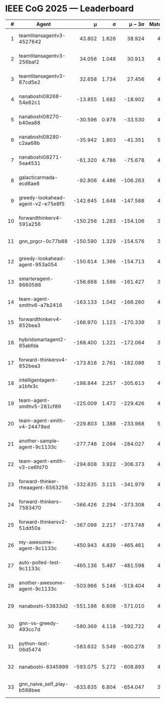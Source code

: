 # IEEE CoG 2025 — Leaderboard

| # | Agent | μ | σ | μ − 3σ | Matches | Updated |
|---:|---|---:|---:|---:|---:|---|
| 1 | teamtitansagentv3-4527642 | 43.802 | 1.626 | 38.924 | 4296 | 2025-09-02 03:53 |
| 2 | teamtitansagentv3-256baf2 | 34.056 | 1.048 | 30.913 | 4574 | 2025-09-02 03:53 |
| 3 | teamtitansagentv3-87cd5e2 | 32.658 | 1.734 | 27.456 | 4758 | 2025-09-02 03:53 |
| 4 | nanaboshi08268-54e82c1 | -13.855 | 1.682 | -18.902 | 4960 | 2025-09-02 03:53 |
| 5 | nanaboshi08270-b40ea88 | -30.596 | 0.978 | -33.530 | 4880 | 2025-09-02 03:53 |
| 6 | nanaboshi08280-c2aa68b | -35.942 | 1.803 | -41.351 | 5100 | 2025-09-02 03:53 |
| 7 | nanaboshi08271-5ea4531 | -61.320 | 4.786 | -75.678 | 4720 | 2025-09-02 03:53 |
| 8 | galacticarmada-ecd6ae8 | -92.806 | 4.486 | -106.263 | 4520 | 2025-09-02 03:53 |
| 9 | greedy-lookahead-agent-v2-e75e8f5 | -142.645 | 1.648 | -147.588 | 4940 | 2025-09-02 03:53 |
| 10 | forwardthinkerv4-591a256 | -150.256 | 1.283 | -154.106 | 3823 | 2025-09-02 03:53 |
| 11 | gnn_prgcr-0c77b88 | -150.590 | 1.329 | -154.576 | 3720 | 2025-09-02 03:53 |
| 12 | greedy-lookahead-agent-953a054 | -150.614 | 1.366 | -154.713 | 4960 | 2025-09-02 03:53 |
| 13 | smarteragent-8660586 | -156.668 | 1.586 | -161.427 | 3764 | 2025-09-02 03:53 |
| 14 | team-agent-smithv6-a7b2416 | -163.133 | 1.042 | -166.260 | 4940 | 2025-09-02 03:53 |
| 15 | forwardthinkerv4-852bea3 | -166.970 | 1.123 | -170.339 | 3779 | 2025-09-02 03:53 |
| 16 | hybridsmartagent2-85abfda | -168.400 | 1.221 | -172.064 | 3970 | 2025-09-02 03:53 |
| 17 | forward-thinkersv4-852bea3 | -173.816 | 2.761 | -182.098 | 3967 | 2025-09-02 03:53 |
| 18 | intelligentagent-a1bfe3c | -198.844 | 2.257 | -205.613 | 4289 | 2025-09-02 03:53 |
| 19 | team-agent-smithv5-281cf89 | -225.009 | 1.472 | -229.426 | 4680 | 2025-09-02 03:53 |
| 20 | team-agent-smith-v4-24478ed | -229.803 | 1.388 | -233.968 | 5100 | 2025-09-02 03:53 |
| 21 | another-sample-agent-9c1133c | -277.746 | 2.094 | -284.027 | 4900 | 2025-09-02 03:53 |
| 22 | team-agent-smith-v3-ce6fd70 | -294.608 | 3.922 | -306.373 | 4700 | 2025-09-02 03:53 |
| 23 | forward-thinker-rheaagent-6563256 | -332.635 | 3.115 | -341.979 | 4828 | 2025-09-02 03:53 |
| 24 | forward-thinkers-7583470 | -366.426 | 2.294 | -373.308 | 4759 | 2025-09-02 03:53 |
| 25 | forward-thinkersv2-51dd50a | -367.098 | 2.217 | -373.748 | 4467 | 2025-09-02 03:53 |
| 26 | my-awesome-agent-9c1133c | -450.943 | 4.839 | -465.461 | 4620 | 2025-09-02 03:53 |
| 27 | auto-polled-test-9c1133c | -465.136 | 5.487 | -481.598 | 4660 | 2025-09-02 03:53 |
| 28 | another-awesome-agent-9c1133c | -503.966 | 5.146 | -519.404 | 4860 | 2025-09-02 03:53 |
| 29 | nanaboshi-53833d2 | -551.186 | 6.608 | -571.010 | 4080 | 2025-09-02 03:53 |
| 30 | gnn-vs-greedy-493cc7d | -580.369 | 4.118 | -592.722 | 4140 | 2025-09-02 03:53 |
| 31 | python-test-06d5474 | -583.632 | 5.549 | -600.278 | 3580 | 2025-09-02 03:53 |
| 32 | nanaboshi-8345999 | -593.075 | 5.272 | -608.893 | 4300 | 2025-09-02 03:53 |
| 33 | gnn_naive_self_play-b568bee | -633.635 | 6.804 | -654.047 | 3280 | 2025-09-02 03:53 |
